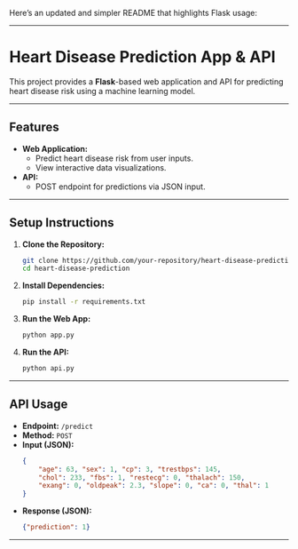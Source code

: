 Here’s an updated and simpler README that highlights Flask usage:

---

# Heart Disease Prediction App & API

This project provides a **Flask**-based web application and API for predicting heart disease risk using a machine learning model.

---

## Features
- **Web Application:**
  - Predict heart disease risk from user inputs.
  - View interactive data visualizations.
- **API:**
  - POST endpoint for predictions via JSON input.

---

## Setup Instructions

1. **Clone the Repository:**
   ```bash
   git clone https://github.com/your-repository/heart-disease-prediction.git
   cd heart-disease-prediction
   ```

2. **Install Dependencies:**
   ```bash
   pip install -r requirements.txt
   ```

3. **Run the Web App:**
   ```bash
   python app.py
   ```

4. **Run the API:**
   ```bash
   python api.py
   ```

---

## API Usage

- **Endpoint:** `/predict`
- **Method:** `POST`
- **Input (JSON):**
  ```json
  {
      "age": 63, "sex": 1, "cp": 3, "trestbps": 145,
      "chol": 233, "fbs": 1, "restecg": 0, "thalach": 150,
      "exang": 0, "oldpeak": 2.3, "slope": 0, "ca": 0, "thal": 1
  }
  ```
- **Response (JSON):**
  ```json
  {"prediction": 1}
  ```

---

